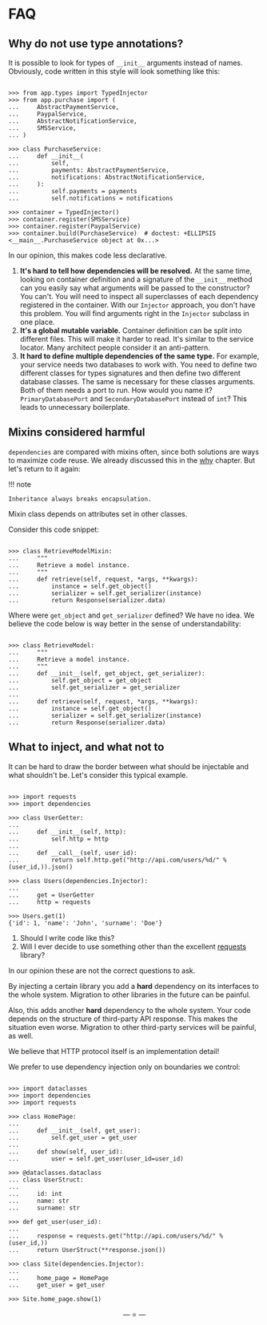 # FAQ

## Why do not use type annotations?

It is possible to look for types of `__init__` arguments instead of names.
Obviously, code written in this style will look something like this:

```pycon

>>> from app.types import TypedInjector
>>> from app.purchase import (
...     AbstractPaymentService,
...     PaypalService,
...     AbstractNotificationService,
...     SMSService,
... )

>>> class PurchaseService:
...     def __init__(
...         self,
...         payments: AbstractPaymentService,
...         notifications: AbstractNotificationService,
...     ):
...         self.payments = payments
...         self.notifications = notifications

>>> container = TypedInjector()
>>> container.register(SMSService)
>>> container.register(PaypalService)
>>> container.build(PurchaseService)  # doctest: +ELLIPSIS
<__main__.PurchaseService object at 0x...>

```

In our opinion, this makes code less declarative.

1. **It's hard to tell how dependencies will be resolved.** At the same time,
   looking on container definition and a signature of the `__init__` method can
   you easily say what arguments will be passed to the constructor? You can't.
   You will need to inspect all superclasses of each dependency registered in
   the container. With our `Injector` approach, you don't have this problem. You
   will find arguments right in the `Injector` subclass in one place.
2. **It's a global mutable variable.** Container definition can be split into
   different files. This will make it harder to read. It's similar to the
   service locator. Many architect people consider it an anti-pattern.
3. **It hard to define multiple dependencies of the same type.** For example,
   your service needs two databases to work with. You need to define two
   different classes for types signatures and then define two different database
   classes. The same is necessary for these classes arguments. Both of them
   needs a port to run. How would you name it? `PrimaryDatabasePort` and
   `SecondaryDatabasePort` instead of `int`? This leads to unnecessary
   boilerplate.

## Mixins considered harmful

`dependencies` are compared with mixins often, since both solutions are ways to
maximize code reuse. We already discussed this in the [why](why.md#mixins)
chapter. But let's return to it again:

!!! note

    Inheritance always breaks encapsulation.

Mixin class depends on attributes set in other classes.

Consider this code snippet:

```pycon

>>> class RetrieveModelMixin:
...     """
...     Retrieve a model instance.
...     """
...     def retrieve(self, request, *args, **kwargs):
...         instance = self.get_object()
...         serializer = self.get_serializer(instance)
...         return Response(serializer.data)

```

Where were `get_object` and `get_serializer` defined? We have no idea. We
believe the code below is way better in the sense of understandability:

```pycon

>>> class RetrieveModel:
...     """
...     Retrieve a model instance.
...     """
...     def __init__(self, get_object, get_serializer):
...         self.get_object = get_object
...         self.get_serializer = get_serializer
...
...     def retrieve(self, request, *args, **kwargs):
...         instance = self.get_object()
...         serializer = self.get_serializer(instance)
...         return Response(serializer.data)

```

## What to inject, and what not to

It can be hard to draw the border between what should be injectable and what
shouldn't be. Let's consider this typical example.

```pycon

>>> import requests
>>> import dependencies

>>> class UserGetter:
...
...     def __init__(self, http):
...         self.http = http
...
...     def __call__(self, user_id):
...         return self.http.get("http://api.com/users/%d/" % (user_id,)).json()

>>> class Users(dependencies.Injector):
...
...     get = UserGetter
...     http = requests

>>> Users.get(1)
{'id': 1, 'name': 'John', 'surname': 'Doe'}

```

1. Should I write code like this?
2. Will I ever decide to use something other than the excellent
   [requests](http://docs.python-requests.org/) library?

In our opinion these are not the correct questions to ask.

By injecting a certain library you add a **hard** dependency on its interfaces
to the whole system. Migration to other libraries in the future can be painful.

Also, this adds another **hard** dependency to the whole system. Your code
depends on the structure of third-party API response. This makes the situation
even worse. Migration to other third-party services will be painful, as well.

We believe that HTTP protocol itself is an implementation detail!

We prefer to use dependency injection only on boundaries we control:

```pycon

>>> import dataclasses
>>> import dependencies
>>> import requests

>>> class HomePage:
...
...     def __init__(self, get_user):
...         self.get_user = get_user
...
...     def show(self, user_id):
...         user = self.get_user(user_id=user_id)

>>> @dataclasses.dataclass
... class UserStruct:
...
...     id: int
...     name: str
...     surname: str

>>> def get_user(user_id):
...
...     response = requests.get("http://api.com/users/%d/" % (user_id,))
...     return UserStruct(**response.json())

>>> class Site(dependencies.Injector):
...
...     home_page = HomePage
...     get_user = get_user

>>> Site.home_page.show(1)

```

<p align="center">&mdash; ⭐ &mdash;</p>
